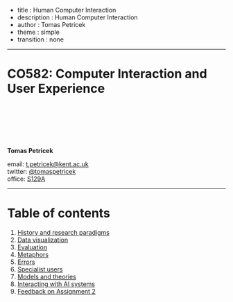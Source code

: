 - title : Human Computer Interaction
- description : Human Computer Interaction
- author : Tomas Petricek
- theme : simple
- transition : none

****************************************************************************************************

# **CO582: Computer Interaction and User Experience**

<br /><br />
<br /><br /><br />

**Tomas Petricek**

email: [t.petricek@kent.ac.uk](mailto:t.petricek@kent.ac.uk)<br />
twitter: [@tomaspetricek](http://twitter.com/tomaspetricek)<br />
office: [S129A](https://www.cs.kent.ac.uk/rooms/S129A.gif)<br />

----------------------------------------------------------------------------------------------------

# **Table of contents**

1. [History and research paradigms](paradigms.html)
2. [Data visualization](dataviz.html)
3. [Evaluation](evaluation.html)
4. [Metaphors](metaphors.html)
5. [Errors](errors.html)
6. [Specialist users](specialist.html)
7. [Models and theories](models.html)
8. [Interacting with AI systems](ai-systems.html)
9. [Feedback on Assignment 2](assignment2.html)
